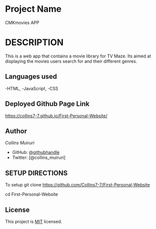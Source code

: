 # Project Name
CMKmovies APP
# DESCRIPTION 
This is a web app that contains a movie library for TV Maze. Its aimed at displaying the movies users search for and their different genres.

## Languages used
-HTML,
-JavaScript,
-CSS
## Deployed Github Page Link
https://collins7-7.github.io/First-Personal-Website/

## Author
*Collins Muiruri*
- GitHub: [@githubhandle](https://github.com/Collins7-7)
- Twitter: [@collins_muiruri]

## SETUP DIRECTIONS
To setup git clone https://github.com/Collins7-7/First-Personal-Website

cd First-Personal-Website

## License
This project is [MIT](./MIT.md) licensed.


